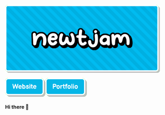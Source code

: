 <p align="center">
  <img src="img/header.png" />
</p>

<div style="display: flex;">
  <img src="img/website.png" />
  <img src="img/portfolio.png" />
</div>

### Hi there 👋

<!--
**itsnewtjam/itsnewtjam** is a ✨ _special_ ✨ repository because its `README.md` (this file) appears on your GitHub profile.

Here are some ideas to get you started:

- 🔭 I’m currently working on ...
- 🌱 I’m currently learning ...
- 👯 I’m looking to collaborate on ...
- 🤔 I’m looking for help with ...
- 💬 Ask me about ...
- 📫 How to reach me: ...
- 😄 Pronouns: ...
- ⚡ Fun fact: ...
-->
